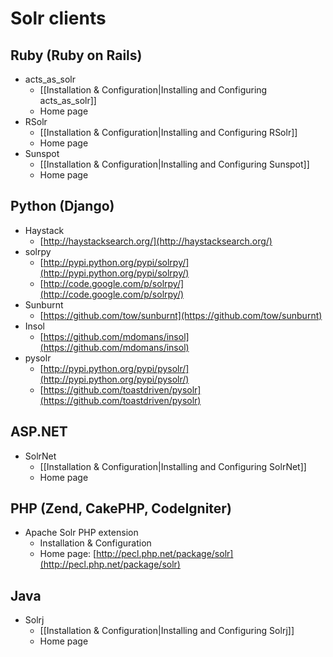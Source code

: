 # Solr clients

## Ruby (Ruby on Rails)

* acts_as_solr
  * [[Installation & Configuration|Installing and Configuring acts_as_solr]]
  * Home page
* RSolr
  * [[Installation & Configuration|Installing and Configuring RSolr]]
  * Home page
* Sunspot
  * [[Installation & Configuration|Installing and Configuring Sunspot]]
  * Home page

## Python (Django)

* Haystack
  * [http://haystacksearch.org/](http://haystacksearch.org/)
* solrpy
  * [http://pypi.python.org/pypi/solrpy/](http://pypi.python.org/pypi/solrpy/)
  * [http://code.google.com/p/solrpy/](http://code.google.com/p/solrpy/)
* Sunburnt
  * [https://github.com/tow/sunburnt](https://github.com/tow/sunburnt)
* Insol
  * [https://github.com/mdomans/insol](https://github.com/mdomans/insol)
* pysolr
  * [http://pypi.python.org/pypi/pysolr/](http://pypi.python.org/pypi/pysolr/)
  * [https://github.com/toastdriven/pysolr](https://github.com/toastdriven/pysolr)


## ASP.NET

* SolrNet
  * [[Installation & Configuration|Installing and Configuring SolrNet]]
  * Home page

## PHP (Zend, CakePHP, CodeIgniter)

* Apache Solr PHP extension
  * Installation & Configuration
  * Home page: [http://pecl.php.net/package/solr](http://pecl.php.net/package/solr)

## Java

* Solrj
  * [[Installation & Configuration|Installing and Configuring Solrj]]
  * Home page
